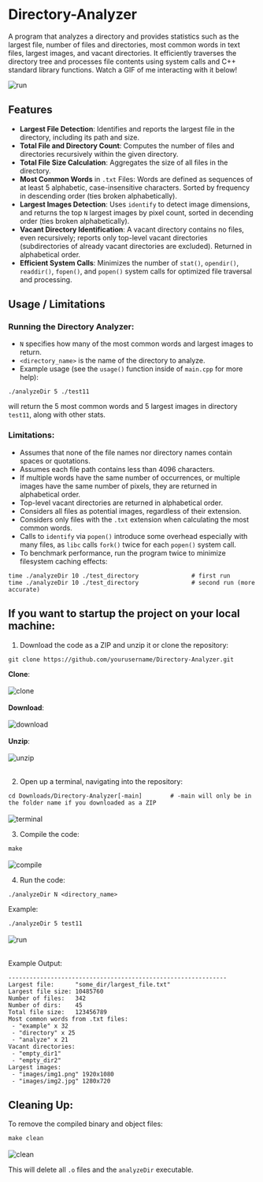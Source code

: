 # Directory-Analyzer

A program that analyzes a directory and provides statistics such as the largest file, number of files and directories, most common words in text files, largest images, and vacant directories. It efficiently traverses the directory tree and processes file contents using system calls and C++ standard library functions. Watch a GIF of me interacting with it below!

![run](https://github.com/user-attachments/assets/f6029110-9bf8-4904-80a2-0189a1564c9d)
&nbsp;

## Features
- **Largest File Detection**: Identifies and reports the largest file in the directory, including its path and size.
- **Total File and Directory Count**: Computes the number of files and directories recursively within the given directory.
- **Total File Size Calculation**: Aggregates the size of all files in the directory.
- **Most Common Words** in `.txt` Files: Words are defined as sequences of at least 5 alphabetic, case-insensitive characters. Sorted by frequency in descending order (ties broken alphabetically).
- **Largest Images Detection**: Uses `identify` to detect image dimensions, and returns the top `N` largest images by pixel count, sorted in decending order (ties broken alphabetically).
- **Vacant Directory Identification**: A vacant directory contains no files, even recursively; reports only top-level vacant directories (subdirectories of already vacant directories are excluded). Returned in alphabetical order.
- **Efficient System Calls**: Minimizes the number of `stat()`, `opendir()`, `readdir()`, `fopen()`, and `popen()` system calls for optimized file traversal and processing.

## Usage / Limitations
### Running the Directory Analyzer:
- `N` specifies how many of the most common words and largest images to return.
- `<directory_name>` is the name of the directory to analyze.
- Example usage (see the `usage()` function inside of `main.cpp` for more help):
  
```./analyzeDir 5 ./test11``` 

will return the 5 most common words and 5 largest images in directory `test11`, along with other stats.

### Limitations:
- Assumes that none of the file names nor directory names contain spaces or quotations.
- Assumes each file path contains less than 4096 characters.
- If multiple words have the same number of occurrences, or multiple images have the same number of pixels, they are returned in alphabetical order.
- Top-level vacant directories are returned in alphabetical order.
- Considers all files as potential images, regardless of their extension.
- Considers only files with the `.txt` extension when calculating the most common words.
- Calls to `identify` via `popen()` introduce some overhead especially with many files, as `libc` calls `fork()` twice for each `popen()` system call.
- To benchmark performance, run the program twice to minimize filesystem caching effects:

```
time ./analyzeDir 10 ./test_directory               # first run
time ./analyzeDir 10 ./test_directory               # second run (more accurate)
```

## If you want to startup the project on your local machine:
1. Download the code as a ZIP and unzip it or clone the repository:

  ```git clone https://github.com/yourusername/Directory-Analyzer.git```

**Clone**:
<br></br>
![clone](https://github.com/user-attachments/assets/53934a56-ff5d-4dcf-b857-b751e96d1aaf)
<br></br>
**Download**:
<br></br>
![download](https://github.com/user-attachments/assets/0d2db9c6-0ae6-48d3-92f8-cbbe6ecebdde)
<br></br>
**Unzip**:
<br></br>
![unzip](https://github.com/user-attachments/assets/867d917b-9074-418a-8221-a1d8f33af79d)
<br></br>

2. Open up a terminal, navigating into the repository:

```cd Downloads/Directory-Analyzer[-main]        # -main will only be in the folder name if you downloaded as a ZIP ```
<br></br>
![terminal](https://github.com/user-attachments/assets/beb85031-a09f-4106-84ae-382902b225e8)
&nbsp;

3. Compile the code:

```make```
<br></br>
![compile](https://github.com/user-attachments/assets/332e883e-bdb4-4667-b87b-1d70434b1749)
&nbsp;

4. Run the code:

```./analyzeDir N <directory_name>```

Example:

```./analyzeDir 5 test11```
<br></br>
![run](https://github.com/user-attachments/assets/5e66b187-26e8-4167-9e87-4e4f770b9896)
<br></br>

Example Output:
```
--------------------------------------------------------------
Largest file:      "some_dir/largest_file.txt"
Largest file size: 10485760
Number of files:   342
Number of dirs:    45
Total file size:   123456789
Most common words from .txt files:
 - "example" x 32
 - "directory" x 25
 - "analyze" x 21
Vacant directories:
 - "empty_dir1"
 - "empty_dir2"
Largest images:
 - "images/img1.png" 1920x1080
 - "images/img2.jpg" 1280x720
```

## Cleaning Up:

To remove the compiled binary and object files:

```make clean```
<br></br>
![clean](https://github.com/user-attachments/assets/169c9fb3-e545-4ca0-822b-b38d28612b8f)
&nbsp;

This will delete all `.o` files and the `analyzeDir` executable.
